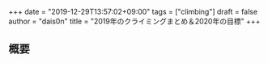 +++
date = "2019-12-29T13:57:02+09:00"
tags = ["climbing"]
draft = false
author = "dais0n"
title = "2019年のクライミングまとめ＆2020年の目標"
+++

## 概要
